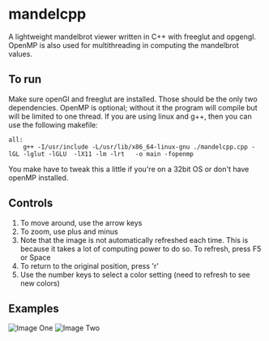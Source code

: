 # mandelcpp
A lightweight mandelbrot viewer written in C++ with freeglut and opgengl. OpenMP is also used for multithreading in computing the mandelbrot values. 

## To run
Make sure openGl and freeglut are installed. Those should be the only two dependencies. OpenMP is optional; without it the program will compile but will be limited to one thread.
If you are using linux and g++, then you can use the following makefile:
```
all:
	g++ -I/usr/include -L/usr/lib/x86_64-linux-gnu ./mandelcpp.cpp -lGL -lglut -lGLU  -lX11 -lm -lrt   -o main -fopenmp
```
You make have to tweak this a little if you're on a 32bit OS or don't have openMP installed.


## Controls

1. To move around, use the arrow keys
2. To zoom, use plus and minus
3. Note that the image is not automatically refreshed each time. This is because it takes a lot of computing power to do so. To refresh, press F5 or Space
4. To return to the original position, press 'r'
5. Use the number keys to select a color setting (need to refresh to see new colors)

## Examples

![Image One](http://i.imgur.com/LXX0BDn.png)
![Image Two](http://i.imgur.com/vBMwZhz.png)

